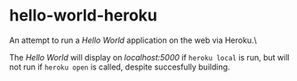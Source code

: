 # hello-world-heroku

An attempt to run a *Hello World* application on the web via Heroku.\

The *Hello World* will display on *localhost:5000* if `heroku local` is run, but will not run if `heroku open` is called, despite succesfully building.
